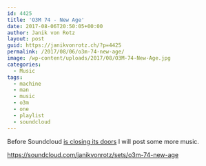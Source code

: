 ```yaml
---
id: 4425
title: 'O3M 74 - New Age'
date: 2017-08-06T20:50:05+00:00
author: Janik von Rotz
layout: post
guid: https://janikvonrotz.ch/?p=4425
permalink: /2017/08/06/o3m-74-new-age/
image: /wp-content/uploads/2017/08/O3M-74-New-Age.jpg
categories:
  - Music
tags:
  - machine
  - man
  - music
  - o3m
  - one
  - playlist
  - soundcloud
---
```

Before Soundcloud [is closing its doors](https://news.ycombinator.com/item?id=14711461) I will post some more music.

https://soundcloud.com/janikvonrotz/sets/o3m-74-new-age